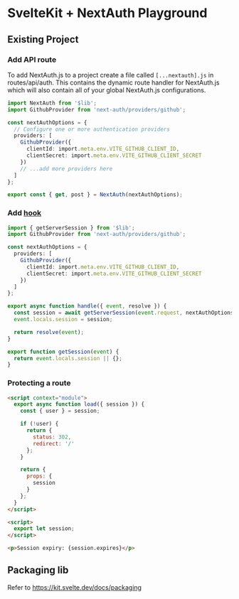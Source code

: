# SvelteKit + NextAuth Playground

## Existing Project

### Add API route

To add NextAuth.js to a project create a file called `[...nextauth].js` in routes/api/auth. This contains the dynamic route handler for NextAuth.js which will also contain all of your global NextAuth.js configurations.

```ts
import NextAuth from '$lib';
import GithubProvider from 'next-auth/providers/github';

const nextAuthOptions = {
  // Configure one or more authentication providers
  providers: [
    GithubProvider({
      clientId: import.meta.env.VITE_GITHUB_CLIENT_ID,
      clientSecret: import.meta.env.VITE_GITHUB_CLIENT_SECRET
    })
    // ...add more providers here
  ]
};

export const { get, post } = NextAuth(nextAuthOptions);
```

### Add [hook](https://kit.svelte.dev/docs/hooks)

```ts
import { getServerSession } from '$lib';
import GithubProvider from 'next-auth/providers/github';

const nextAuthOptions = {
  providers: [
    GithubProvider({
      clientId: import.meta.env.VITE_GITHUB_CLIENT_ID,
      clientSecret: import.meta.env.VITE_GITHUB_CLIENT_SECRET
    })
  ]
};

export async function handle({ event, resolve }) {
  const session = await getServerSession(event.request, nextAuthOptions);
  event.locals.session = session;

  return resolve(event);
}

export function getSession(event) {
  return event.locals.session || {};
}
```

### Protecting a route

```html
<script context="module">
  export async function load({ session }) {
    const { user } = session;

    if (!user) {
      return {
        status: 302,
        redirect: '/'
      };
    }

    return {
      props: {
        session
      }
    };
  }
</script>

<script>
  export let session;
</script>

<p>Session expiry: {session.expires}</p>
```

## Packaging lib

Refer to https://kit.svelte.dev/docs/packaging
